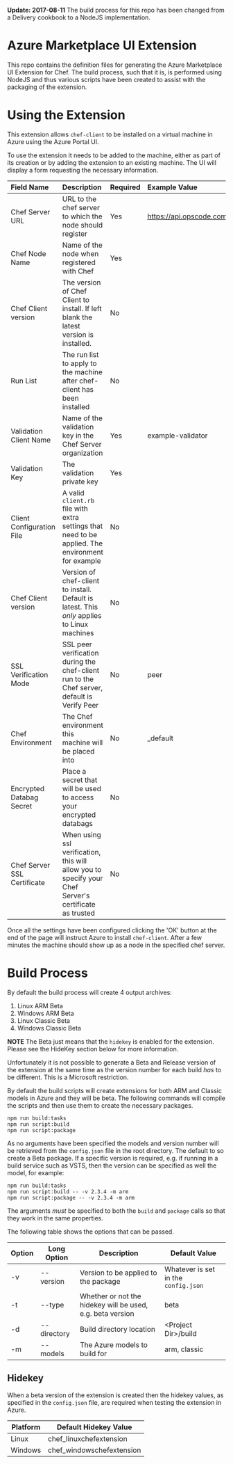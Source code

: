 
**Update: 2017-08-11**
The build process for this repo has been changed from a Delivery cookbook to a NodeJS implementation.

# Azure Marketplace UI Extension

This repo contains the definition files for generating the Azure Marketplace UI Extension for Chef. The build process, such that it is, is performed using NodeJS and thus various scripts have been created to assist with the packaging of the extension.

# Using the Extension

This extension allows `chef-client` to be installed on a virtual machine in Azure using the Azure Portal UI.

To use the extension it needs to be added to the machine, either as part of its creation or by adding the extension to an existing machine.  The UI will display a form requesting the necessary information.

| Field Name                  | Description                                                                                           | Required | Example Value                                 |
|:----------------------------|:------------------------------------------------------------------------------------------------------|:---------|:----------------------------------------------|
| Chef Server URL             | URL to the chef server to which the node should register                                              | Yes      | https://api.opscode.com/organizations/example |
| Chef Node Name              | Name of the node when registered with Chef                                                            | Yes      |                                               |
| Chef Client version | The version of Chef Client to install. If left blank the latest version is installed. | No | |
| Run List                    | The run list to apply to the machine after chef-client has been installed                             | No       |                                               |
| Validation Client Name      | Name of the validation key in the Chef Server organization                                            | Yes      | example-validator                             |
| Validation Key              | The validation private key                                                                            | Yes      |                                               |
| Client Configuration File   | A valid `client.rb` file with extra settings that need to be applied.  The environment for example    | No       |                                               |
| Chef Client version         | Version of chef-client to install.  Default is latest.  This *only* applies to Linux machines         | No       |                                               |
| SSL Verification Mode       | SSL peer verification during the chef-client run to the Chef server, default is Verify Peer           | No       | peer                                          |
| Chef Environment            | The Chef environment this machine will be placed into                                                 | No       | _default                                      |
| Encrypted Databag Secret    | Place a secret that will be used to access your encrypted databags                                    | No       |                                               |
| Chef Server SSL Certificate | When using ssl verification, this will allow you to specify your Chef Server's certificate as trusted | No       |                                               |

Once all the settings have been configured clicking the 'OK' button at the end of the page will instruct Azure to install `chef-client`.  After a few minutes the machine should show up as a node in the specified chef server.


# Build Process

By default the build process will create 4 output archives:

  1. Linux ARM Beta
  2. Windows ARM Beta
  3. Linux Classic Beta
  4. Windows Classic Beta

**NOTE** The Beta just means that the `hidekey` is enabled for the extension. Please see the HideKey section below for more information.

Unfortunately it is not possible to generate a Beta and Release version of the extension at the same time as the version number for each build _has_ to be different. This is a Microsoft restriction.

By default the build scripts will create extensions for both ARM and Classic models in Azure and they will be beta. The following commands will compile the scripts and then use them to create the necessary packages.

```
npm run build:tasks
npm run script:build
npm run script:package
```

As no arguments have been specified the models and version number will be retrieved from the `config.json` file in the root directory. The default to so create a Beta package. If a specific version is required, e.g. if running in a build service such as VSTS, then the version can be specified as well the model, for example:

```
npm run build:tasks
npm run script:build -- -v 2.3.4 -m arm
npm run script:package -- -v 2.3.4 -m arm
```

The arguments _must_ be specified to both the `build` and `package` calls so that they work in the same properties.

The following table shows the options that can be passed.

| Option | Long Option | Description | Default Value |
|--------|-------------|-------------|---------------|
| -v | --version | Version to be applied to the package | Whatever is set in the `config.json` |
| -t | --type | Whether or not the hidekey will be used, e.g. beta version | beta |
| -d | --directory | Build directory location | &lt;Project Dir&gt;/build |
| -m | --models | The Azure models to build for | arm, classic |

## Hidekey

When a beta version of the extension is created then the hidekey values, as specified in the `config.json` file, are required when testing the extension in Azure.

| Platform | Default Hidekey Value |
|----------|-----------------------|
| Linux | chef_linuxchefextension |
| Windows | chef_windowschefextension |
